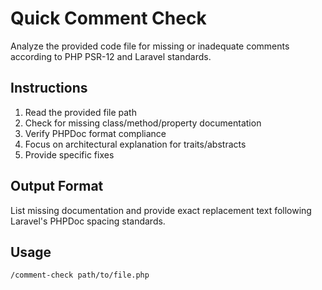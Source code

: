 # Quick Comment Check

Analyze the provided code file for missing or inadequate comments according to PHP PSR-12 and Laravel standards.

## Instructions
1. Read the provided file path
2. Check for missing class/method/property documentation
3. Verify PHPDoc format compliance
4. Focus on architectural explanation for traits/abstracts
5. Provide specific fixes

## Output Format
List missing documentation and provide exact replacement text following Laravel's PHPDoc spacing standards.

## Usage
`/comment-check path/to/file.php`